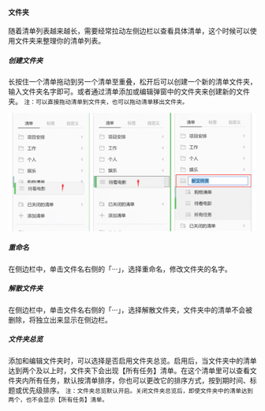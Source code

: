 #### 文件夹

随着清单列表越来越长，需要经常拉动左侧边栏以查看具体清单，这个时候可以使用文件夹来整理你的清单列表。

##### 创建文件夹

长按住一个清单拖动到另一个清单至重叠，松开后可以创建一个新的清单文件夹，输入文件夹名字即可。或者通过清单添加或编辑弹窗中的文件夹来创建新的文件夹。 `注：可以直接拖动清单到文件夹，也可以拖动清单移出文件夹。`

![winfolder](../../images/Windows/list/A.jpg)

##### 重命名

在侧边栏中，单击文件名右侧的「···」，选择重命名，修改文件夹的名字。

##### 解散文件夹

在侧边栏中，单击文件名右侧的「···」，选择解散文件夹，文件夹中的清单不会被删除，将独立出来显示在侧边栏。

##### 文件夹总览

添加和编辑文件夹时，可以选择是否启用文件夹总览。启用后，当文件夹中的清单达到两个及以上时，文件夹下会出现【所有任务】清单。在这个清单里可以查看文件夹内所有任务，默认按清单排序，你也可以更改它的排序方式，按到期时间、标题或优先级排序。 `注：文件夹总览默认开启。关闭文件夹总览后，即使文件夹中的清单达到两个，也不会显示【所有任务】清单。`

